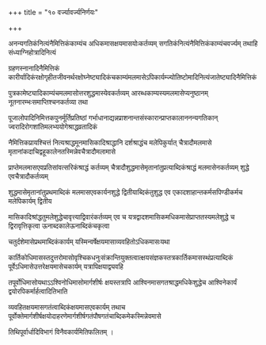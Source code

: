 +++
title = "१० वर्ज्यावर्ज्यनिर्णयः"

+++

अनन्यगतिकंनित्यंनैमित्तिकंकाम्यंच अधिकमासक्षयमासयोःकर्तव्यम् सगतिकंनित्यंनैमित्तिकंकाम्यंचवर्ज्यम् तथाहि संध्याग्निहोत्रादिनित्यं

ग्रहणस्नानादिनैमित्तिकं कारीर्यादिकंरक्षोगृहीतजीवनर्थरक्षोघ्नेष्ट्यादिकंचकाम्यंमलमासेऽपिकार्यम्ज्योतिष्टोमादिनित्यंजातेष्ट्यादिनैमित्तिकं

पुत्रकामेष्ट्यादिकाम्यंचमलमासोत्तरशुद्धमास्येवकर्तव्यम् आरब्धकाम्यस्यमलमासेप्यनुष्ठानम् नूतनारम्भःसमाप्तिश्चनकर्तव्या तथा

पूजालोपादिनिमित्तकपुनर्मूर्तिप्रतिष्ठां गर्भाधानाद्यन्नप्राशनान्तसंस्कारान्प्राप्तकालाननन्यगतिकान् ज्वरादिरोगशांतिमलभ्ययोगेश्राद्धव्रतादिकं

नैमित्तिकप्रायश्चित्तं नित्यश्राद्धमूनमासिकादिश्राद्धानि दर्शश्राद्धंच मलेपिकुर्यात् चैत्रादौमलमासे मृतानांकदाचिद्वहूकालेनतस्मिन्नेवचैत्रादौमलामासे

प्राप्तेमलमासएवप्रतिसांवत्सरिकंश्राद्धं कर्तव्यम् चैत्रादौशुद्धमासेमृतानांतुप्रत्याब्दिकंश्राद्धं मलमासेनकर्तव्यम् शुद्धे एवचैत्रादौकर्तव्यम्

शुद्धमासेमृतानांतुप्रथमाब्दिकं मलमासएवकार्यनशुद्धे द्वितीयाब्दिकंतुशुद्ध एव एकादशाहान्तकर्मसपिण्डीकर्मच मलेपिकार्यम् द्वितीय

मासिकादिश्रांद्धतुमलेशुद्धेचावृत्त्याद्विवारंकर्तव्यम् एव च यत्रद्वादशमासिकमधिकमासेप्राप्ततस्यमलेशुद्धे च द्विरावृत्तिकृत्वा ऊनाब्दकालेऊनाब्दिकंचकृत्वा

चतुर्दशेमासेप्रथमाब्दिकंकार्यम् यस्मिन्वर्षेक्षयमासाव्यवहितोऽधिकमासःयथा

कार्तिकोधिमासस्तदुत्तरोमासोवृश्चिकधनुःसंक्रान्तियुक्तत्वात्क्षयसंज्ञकस्तत्रकार्तिकमासस्थंप्रत्याब्दिकं पूर्वेऽधिमासेउत्तरेक्षयमासेचकार्यम् यत्रापिक्षयाद्व्यवहि

तपूर्वोधिमासोयथाऽऽश्विनोधिमासोमार्गशीर्षः क्षयस्तत्रापि आश्विनमासगतश्राद्धमधिकेशुद्धेच आश्विनेकार्यं द्वयोरपिकर्मार्हत्वादितिभाति

व्यवहितक्षयमासगतंत्वाब्दिकंक्षयमासएवकार्यम् तथाच पूर्वोक्तेमार्गशीर्षक्षयोदाहरणेमार्गशीर्षगतंपौषगतंचाब्दिकमेकस्मिन्नेवमासे

तिथिपूर्वार्धादिविभागं विनैवकार्यमितिफलितम् ।
